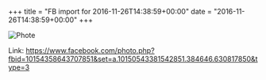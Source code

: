 +++
title = "FB import for 2016-11-26T14:38:59+00:00"
date = "2016-11-26T14:38:59+00:00"
+++



![Phote](https://scontent.xx.fbcdn.net/v/t1.0-0/s130x130/15220043_10154358643707851_955393907666095986_n.jpg?oh=9421fc17f3a06a6493e34228b1964aec&oe=59574EDD)


Link: https://www.facebook.com/photo.php?fbid=10154358643707851&set=a.10150543381542851.384646.630817850&type=3
